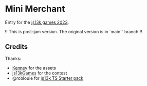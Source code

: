 # Mini Merchant

Entry for the [js13k games 2023](https://js13kgames.com/).

!! This is post-jam version. The original version is in `main`` branch !!

## Credits

Thanks:
* [Kenney](https://www.kenney.nl/) for the assets
* [js13kGames](https://js13kgames.com/) for the contest
* @roblouie for [js13k TS Starter pack](https://github.com/roblouie/js13k-typescript-starter)
